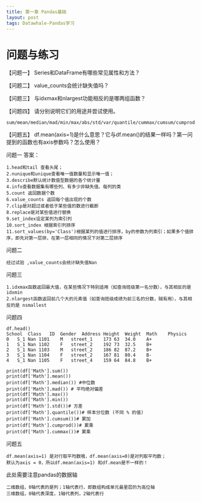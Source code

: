 ```yaml
---
title: 第一章 Pandas基础
layout: post
tags: Datawhale-Pandas学习
---
```


# 问题与练习





【问题一】 Series和DataFrame有哪些常见属性和方法？

【问题二】 value_counts会统计缺失值吗？

【问题三】 与idxmax和nlargest功能相反的是哪两组函数？

【问题四】 请分别说明它们的用途并尝试使用。

    sum/mean/median/mad/min/max/abs/std/var/quantile/cummax/cumsum/cumprod

【问题五】 df.mean(axis=1)是什么意思？它与df.mean()的结果一样吗？第一问提到的函数也有axis参数吗？怎么使用？


问题一
答案：

    1.head和tail 查看头尾；
    2.nunique和unique查看唯一值数量和显示唯一值；
    3.describe默认统计数值型数据的各个统计量
    4.info查看数据集有哪些列、有多少非缺失值、每列的类
    5.count 返回数据个数
    6.value_counts 返回每个值出现的个数
    7.clip是对超过或者低于某些值的数进行截断
    8.replace是对某些值进行替换
    9.set_index设定某列为索引列
    10.sort_index 根据索引列排序
    11.sort_values(by='Class')根据某列的值进行排序，by的参数为列索引；如果多个值排序，即先对第一层排，在第一层相同的情况下对第二层排序


问题二

    经过试验 ,value_counts会统计缺失值Nan
    
问题三

    1.idxmax函数返回最大值，在某些情况下特别适用（如查询班级第一名分数），与其相反的是 idxmin
    2.nlargest函数返回前几个大的元素值（如查询班级成绩为前三名的分数，贼有用），与其相反的是 nsmallest
问题四

    df.head()
    School	Class	ID	Gender	Address	Height	Weight	Math	Physics
    0	S_1	Nan	1101	M	street_1	173	63	34.0	A+
    1	S_1	Nan	1102	F	street_2	192	73	32.5	B+
    2	S_1	Nan	1103	M	street_2	186	82	87.2	B+
    3	S_1	Nan	1104	F	street_2	167	81	80.4	B-
    4	S_1	Nan	1105	F	street_4	159	64	84.8	B+

    print(df['Math'].sum())
    print(df['Math'].mean())
    print(df['Math'].median()) #中位数
    print(df['Math'].mad()) # 平均绝对偏差
    print(df['Math'].max()) 
    print(df['Math'].min()) 
    print(df['Math'].std())# 方差
    print(df['Math'].quantile())# 样本分位数 (不同 % 的值)
    print(df['Math'].cumsum())# 累加
    print(df['Math'].cumprod())# 累乘
    print(df['Math'].cummax())# 累乘

问题五

    df.mean(axis=1) 是对行取平均数哦，df.mean(axis=0)是对列取平均数；
    默认为axis = 0，所以df.mean(axis=1) 和df.mean是不一样的！

此处需要注意pandas的数据轴

    二维数组，0轴代表的是列；1轴代表行，即数组构成单元最里层的为高位轴
    三维数组，0轴代表深度，1轴代表列，2轴代表行